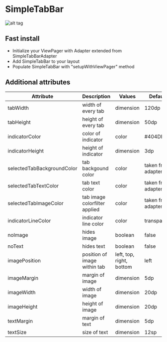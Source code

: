 # SimpleTabBar

![alt tag](https://lh3.googleusercontent.com/OH3KoZU2Ov8yUrZoixWkYIMfL9JAgpuf9qI-FCJxO_J8bco_7oKxFifC3fQatqhpw3pIL5b7o8Joub6SjJz4B6sC0-drPRJJmm2D0S2WPJojMlE5BXszHwkoIZQN3wI-mpfjGfBSBGNXDg-W24Uzk2O7paILo37D1TutEv8DuCD6f4iL5aNpYtCgnm_UF3xAumKCwYJdwmzaoTqFAgyGR-FoQnQKc5GKj-9SXuq6WBgfu9wRi1tQdmdlaOyEBfJhTuq2C4CM9u-PydwvDj1q4uTzWM6iRqbRQDqPdwvwKci8LcgGcfVorPFwufv7cacmT7QffZ_OkEesCuXOCu_1xSz6sXrmqWl_fTj85BTJUsqG_VWAfsTAxyXGHqeC40SZFpVPpgDr2aU0qUcSrAe0nY4VlAjuNnEx0Mz7Xhw9s9LMm_crEg6cUxFSdkrfX01dvO7Yz2P6XOZuT0l89sMvHuaiU3D55gHZlWGAKDQlx_zTEl03wmB0oNjT_kCsW_7d7TWGX1zXXgHEUvJnDdjdYLsJnfe2hvM7iYXyFgbyPuvQyU-9ldGjqYRMjCMxOYgUc9z7sLuLTZ6KRwqa-Ptr17wbJrJ0H0ISr0JHkJbWHNGHbHgWRbrX=w1080-h702-no)

## Fast install
- Initialize your ViewPager with Adapter extended from SimpleTabBarAdapter
- Add SimpleTabBar to your layout
- Populate SimpleTabBar with "setupWithViewPager" method

## Additional attributes
|   Attribute                 |  Description  |    Values     |   Default     |
| --------------------------- | ------------- | ------------- | ------------- |
| tabWidth | width of every tab | dimension | 120dp |
| tabHeight | height of every tab  | dimension  | 50dp  |
| indicatorColor | color of indicator  | color | #404DFF  |
| indicatorHeight | height of indicator  | dimension   | 3dp  |
| selectedTabBackgroundColor | tab backgound color  | color  | taken from adapter |
| selectedTabTextColor | tab text color  | color  | taken from adapter  |
| selectedTabImageColor | tab image colorfilter applied | color | taken from adapter  |
| indicatorLineColor | indicator line color  | color  | transparent |
| noImage | hides image  | boolean  | false  |
| noText | hides text  | boolean  | false  |
| imagePosition | position of image within tab  | left, top, right, bottom  | left  |
| imageMargin | margin of image  | dimension  | 5dp  |
| imageWidth | width of image  | dimension  | 20dp  |
| imageHeight | height of image  | dimension  | 20dp  |
| textMargin | margin of text  | dimension  | 5dp  |
| textSize | size of text  | dimension  | 12sp  |
